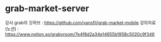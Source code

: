 # grab-market-server


강사 grab의 깃허브 : https://github.com/yansfil/grab-market-mobile
강의자료(노션) : https://www.notion.so/grabyroom/7e4f8d2a34e14655b1958c5020c9f346
